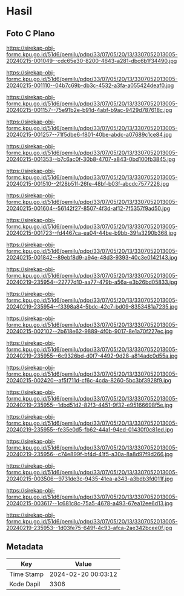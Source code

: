 # Hasil

## Foto C Plano

https://sirekap-obj-formc.kpu.go.id/51d6/pemilu/pdpr/33/07/05/20/13/3307052013005-20240215-001049--cdc65e30-8200-4643-a281-dbc6b1f34490.jpg

https://sirekap-obj-formc.kpu.go.id/51d6/pemilu/pdpr/33/07/05/20/13/3307052013005-20240215-001110--04b7c69b-db3c-4532-a3fa-a055424deaf0.jpg

https://sirekap-obj-formc.kpu.go.id/51d6/pemilu/pdpr/33/07/05/20/13/3307052013005-20240215-001157--75e91b2e-b91d-4abf-b9ac-9429d787618c.jpg

https://sirekap-obj-formc.kpu.go.id/51d6/pemilu/pdpr/33/07/05/20/13/3307052013005-20240215-001257--71f5dbe6-f801-40be-abdc-a07689c1ce84.jpg

https://sirekap-obj-formc.kpu.go.id/51d6/pemilu/pdpr/33/07/05/20/13/3307052013005-20240215-001353--b7c6ac0f-30b8-4707-a843-0bd100fb3845.jpg

https://sirekap-obj-formc.kpu.go.id/51d6/pemilu/pdpr/33/07/05/20/13/3307052013005-20240215-001510--2f28b51f-26fe-48bf-b03f-abcdc7577226.jpg

https://sirekap-obj-formc.kpu.go.id/51d6/pemilu/pdpr/33/07/05/20/13/3307052013005-20240215-001604--56142f27-8507-4f3d-af12-7f5357f9ad50.jpg

https://sirekap-obj-formc.kpu.go.id/51d6/pemilu/pdpr/33/07/05/20/13/3307052013005-20240215-001723--fd4467ca-ea04-44be-b9bb-39fa3290b368.jpg

https://sirekap-obj-formc.kpu.go.id/51d6/pemilu/pdpr/33/07/05/20/13/3307052013005-20240215-001842--89ebf8d9-a94e-48d3-9393-40c3e0142143.jpg

https://sirekap-obj-formc.kpu.go.id/51d6/pemilu/pdpr/33/07/05/20/13/3307052013005-20240219-235954--22777d10-aa77-479b-a56a-e3b26bd05833.jpg

https://sirekap-obj-formc.kpu.go.id/51d6/pemilu/pdpr/33/07/05/20/13/3307052013005-20240219-235954--f3398a84-5bdc-42c7-bd09-8353481a7235.jpg

https://sirekap-obj-formc.kpu.go.id/51d6/pemilu/pdpr/33/07/05/20/13/3307052013005-20240215-002102--2b618e62-9889-4f0b-9017-8e1a70f227ec.jpg

https://sirekap-obj-formc.kpu.go.id/51d6/pemilu/pdpr/33/07/05/20/13/3307052013005-20240219-235955--6c9326bd-d0f7-4492-9d28-a814adc0d55a.jpg

https://sirekap-obj-formc.kpu.go.id/51d6/pemilu/pdpr/33/07/05/20/13/3307052013005-20240215-002420--af5f711d-cf6c-4cda-8260-5bc3bf3928f9.jpg

https://sirekap-obj-formc.kpu.go.id/51d6/pemilu/pdpr/33/07/05/20/13/3307052013005-20240219-235955--1dbd51d2-82f3-4451-9f32-e95166698f5e.jpg

https://sirekap-obj-formc.kpu.go.id/51d6/pemilu/pdpr/33/07/05/20/13/3307052013005-20240219-235955--fe35e0d5-fb62-44a1-94ed-01430f0c81ed.jpg

https://sirekap-obj-formc.kpu.go.id/51d6/pemilu/pdpr/33/07/05/20/13/3307052013005-20240219-235956--c74e899f-bf4d-41f5-a30a-8a8d97f9d266.jpg

https://sirekap-obj-formc.kpu.go.id/51d6/pemilu/pdpr/33/07/05/20/13/3307052013005-20240215-003506--9731de3c-9435-41ea-a343-a3bdb3fd011f.jpg

https://sirekap-obj-formc.kpu.go.id/51d6/pemilu/pdpr/33/07/05/20/13/3307052013005-20240215-003617--1c681c8c-75a5-4678-a493-67ea12ee6d13.jpg

https://sirekap-obj-formc.kpu.go.id/51d6/pemilu/pdpr/33/07/05/20/13/3307052013005-20240219-235953--1d03fe75-649f-4c93-afca-2ae342bcee0f.jpg


## Metadata

| Key        | Value               |
| ---------- | ------------------- |
| Time Stamp | 2024-02-20 00:03:12 |
| Kode Dapil | 3306                |



